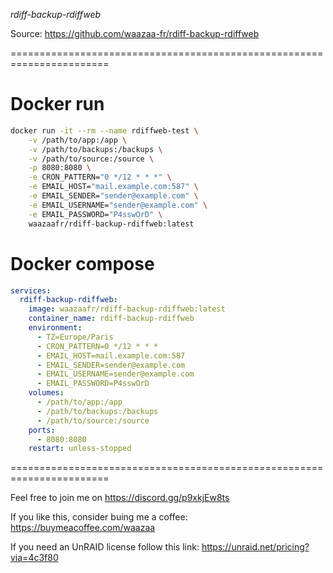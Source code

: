 *rdiff-backup-rdiffweb*

Source: https://github.com/waazaa-fr/rdiff-backup-rdiffweb

=======================================================================

# Docker run #

```bash
docker run -it --rm --name rdiffweb-test \
    -v /path/to/app:/app \
    -v /path/to/backups:/backups \
    -v /path/to/source:/source \
    -p 8080:8080 \
    -e CRON_PATTERN="0 */12 * * *" \
    -e EMAIL_HOST="mail.example.com:587" \
    -e EMAIL_SENDER="sender@example.com" \
    -e EMAIL_USERNAME="sender@example.com" \
    -e EMAIL_PASSWORD="P4sswOrD" \
    waazaafr/rdiff-backup-rdiffweb:latest
```



# Docker compose #

```yaml
services:
  rdiff-backup-rdiffweb:
    image: waazaafr/rdiff-backup-rdiffweb:latest
    container_name: rdiff-backup-rdiffweb
    environment:
      - TZ=Europe/Paris
      - CRON_PATTERN=0 */12 * * *
      - EMAIL_HOST=mail.example.com:587
      - EMAIL_SENDER=sender@example.com
      - EMAIL_USERNAME=sender@example.com
      - EMAIL_PASSWORD=P4sswOrD
    volumes:
      - /path/to/app:/app
      - /path/to/backups:/backups
      - /path/to/source:/source
    ports:
      - 8080:8080
    restart: unless-stopped
```

=======================================================================

Feel free to join me on https://discord.gg/p9xkjEw8ts

If you like this, consider buing me a coffee: https://buymeacoffee.com/waazaa

If you need an UnRAID license follow this link: https://unraid.net/pricing?via=4c3f80
